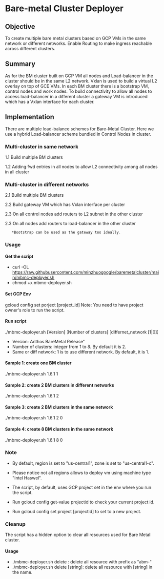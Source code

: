 # Bare-metal  Cluster Deployer
## Objective

To create multiple bare metal clusters based on GCP VMs in the same network or different networks. Enable Routing to make ingress reachable across different clusters.

## Summary
As for the BM cluster built on GCP VM all nodes and Load-balancer in the cluster should be in the same L2 network. Vxlan is used to build a virtual L2 overlay on top of GCE VMs.
In each BM cluster there is a bootstrap VM, control nodes and work nodes. To build connectivity to allow all nodes to access load-balancer in a different cluster a gateway VM is introduced which has a Vxlan interface for each cluster. 

## Implementation

There are multiple load-balance schemes for Bare-Metal Cluster. Here we use a hybrid Load-balancer scheme bundled in Control Nodes in cluster.

### Multi-cluster in same network

   1.1 Build multiple BM clusters
   
   1.2 Adding fwd entries in all nodes to allow L2 connectivity among all nodes in all cluster

### Multi-cluster in different networks

   2.1 Build multiple BM clusters
  
   2.2 Build gateway VM which has Vxlan interface per cluster
  
   2.3 On all control nodes add routers to L2 subnet in the other cluster
  
   2.3 On all nodes add routers to load-balancer in the other cluster
   
       *Bootstrap can be used as the gateway too ideally. 
       
### Usage

#### Get the script
* curl -OL https://raw.githubusercontent.com/minzhuogoogle/baremetalcluster/main/mbmc-deployer.sh
* chmod +x mbmc-deployer.sh

#### Set GCP Env
gcloud config set porject [project_id]
Note: You need to have project owner's role to run the script.

#### Run script
./mbmc-deployer.sh [Version] [Number of clusters] [differnet_network [1|0]]

 * Version: Anthos BareMetal Release"
 * Number of clusters: integer from 1 to 8. By default it is 2.
 * Same or diff network: 1 is to use different network. By default, it is 1.

#### Sample 1: create one BM cluster
./mbmc-deployer.sh 1.6.1 1 

#### Sample 2: create 2 BM clusters in different networks
./mbmc-deployer.sh 1.6.1 2 

#### Sample 3: create 2 BM clusters in the same network
./mbmc-deployer.sh 1.6.1 2 0

#### Sample 4: create 8 BM clusters in the same network
./mbmc-deployer.sh 1.6.1 8 0

### Note

* By default, region is set to \"us-central1\", zone is set to \"us-central1-c\".

* Please notice not all regions allows to deploy vm using machine type \"Intel Haswel\".

* The script, by default, uses GCP project set in the env where you run the script.

* Run gcloud config get-value projectid to check your current project id.

* Run gcloud config set project [projectid] to set to a new project.

### Cleanup
The script has a hidden option to clear all resources used for Bare Metal cluster.
#### Usage
* ./mbmc-deployer.sh delete : delete all resource with prefix as "abm-"
* ./mbmc-deployer.sh delete [string]: delete all resource with [string] in the name. 









